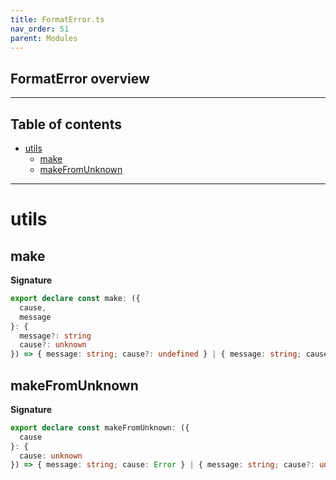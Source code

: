 ```yaml
---
title: FormatError.ts
nav_order: 51
parent: Modules
---
```


## FormatError overview

---

<h2 class="text-delta">Table of contents</h2>

- [utils](#utils)
  - [make](#make)
  - [makeFromUnknown](#makefromunknown)

---

# utils

## make

**Signature**

```ts
export declare const make: ({
  cause,
  message
}: {
  message?: string
  cause?: unknown
}) => { message: string; cause?: undefined } | { message: string; cause: unknown }
```

## makeFromUnknown

**Signature**

```ts
export declare const makeFromUnknown: ({
  cause
}: {
  cause: unknown
}) => { message: string; cause: Error } | { message: string; cause?: undefined }
```
